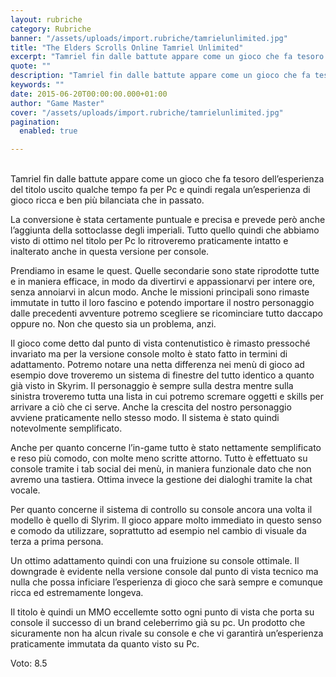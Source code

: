 ```yaml
---
layout: rubriche
category: Rubriche
banner: "/assets/uploads/import.rubriche/tamrielunlimited.jpg"
title: "The Elders Scrolls Online Tamriel Unlimited"
excerpt: "Tamriel fin dalle battute appare come un gioco che fa tesoro dell’esperienza del titolo uscito qualche tempo fa per Pc e quindi regala un’esperienza di gioco ricca e ben più bilanciata che in passato. La conversione è stata certamente puntuale e precisa e prevede però anche l’aggiunta della sottoclasse degli imperiali. Tutto quello quindi che [&hellip"
quote: ""
description: "Tamriel fin dalle battute appare come un gioco che fa tesoro dell’esperienza del titolo uscito qualche tempo fa per Pc e quindi regala un’esperienza di gioco ricca e ben più bilanciata che in passato. La conversione è stata certamente puntuale e precisa e prevede però anche l’aggiunta della sottoclasse degli imperiali. Tutto quello quindi che [&hellip"
keywords: ""
date: 2015-06-20T00:00:00.000+01:00
author: "Game Master"
cover: "/assets/uploads/import.rubriche/tamrielunlimited.jpg"
pagination:
  enabled: true

---
```


[](https://hotmc.com/wp-content/uploads/2015/06/tamrielunlimited.jpg)  
Tamriel fin dalle battute appare come un gioco che fa tesoro dell’esperienza del titolo uscito qualche tempo fa per Pc e quindi regala un’esperienza di gioco ricca e ben più bilanciata che in passato.

La conversione è stata certamente puntuale e precisa e prevede però anche l’aggiunta della sottoclasse degli imperiali. Tutto quello quindi che abbiamo visto di ottimo nel titolo per Pc lo ritroveremo praticamente intatto e inalterato anche in questa versione per console.

Prendiamo in esame le quest. Quelle secondarie sono state riprodotte tutte e in maniera efficace, in modo da divertirvi e appassionarvi per intere ore, senza annoiarvi in alcun modo. Anche le missioni principali sono rimaste immutate in tutto il loro fascino e potendo importare il nostro personaggio dalle precedenti avventure potremo scegliere se ricominciare tutto daccapo oppure no. Non che questo sia un problema, anzi.

Il gioco come detto dal punto di vista contenutistico è rimasto pressoché invariato ma per la versione console molto è stato fatto in termini di adattamento. Potremo notare una netta differenza nei menù di gioco ad esempio dove troveremo un sistema di finestre del tutto identico a quanto già visto in Skyrim. Il personaggio è sempre sulla destra mentre sulla sinistra troveremo tutta una lista in cui potremo scremare oggetti e skills per arrivare a ciò che ci serve. Anche la crescita del nostro personaggio avviene praticamente nello stesso modo. Il sistema è stato quindi notevolmente semplificato.

[](https://hotmc.com/wp-content/uploads/2015/06/eso%5Fdeshaan%5F55%5Fthumb.jpg)

Anche per quanto concerne l’in-game tutto è stato nettamente semplificato e reso più comodo, con molte meno scritte attorno. Tutto è effettuato su console tramite i tab social dei menù, in maniera funzionale dato che non avremo una tastiera. Ottima invece la gestione dei dialoghi tramite la chat vocale.

Per quanto concerne il sistema di controllo su console ancora una volta il modello è quello di Slyrim. Il gioco appare molto immediato in questo senso e comodo da utilizzare, soprattutto ad esempio nel cambio di visuale da terza a prima persona.

Un ottimo adattamento quindi con una fruizione su console ottimale. Il downgrade è evidente nella versione console dal punto di vista tecnico ma nulla che possa inficiare l’esperienza di gioco che sarà sempre e comunque ricca ed estremamente longeva.

Il titolo è quindi un MMO eccellemte sotto ogni punto di vista che porta su console il successo di un brand celeberrimo già su pc. Un prodotto che sicuramente non ha alcun rivale su console e che vi garantirà un’esperienza praticamente immutata da quanto visto su Pc.

Voto: 8.5